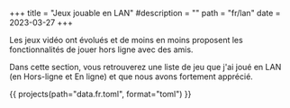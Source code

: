 +++
title = "Jeux jouable en LAN"
#description = ""
path = "fr/lan"
date = 2023-03-27
+++

Les jeux vidéo ont évolués et de moins en moins proposent les fonctionnalités de jouer hors ligne avec des amis.

Dans cette section, vous retrouverez une liste de jeu que j'ai joué en LAN (en Hors-ligne et En ligne) et que nous avons fortement apprécié.

{{ projects(path="data.fr.toml", format="toml") }}